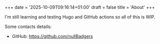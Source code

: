 +++
date = '2025-10-09T09:16:14+01:00'
draft = false
title = 'About'
+++

I'm still learning and testing Hugo and GitHub actions so all of this is WIP.

Some contacts details:

- GitHub: https://github.com/nullBadgers
